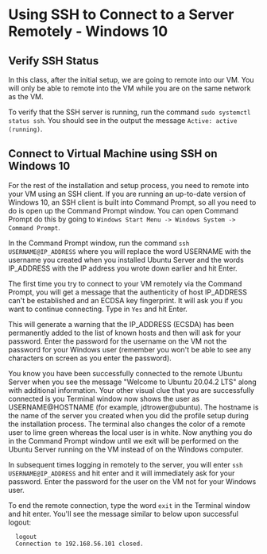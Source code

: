# Using SSH to Connect to a Server Remotely - Windows 10

## Verify SSH Status

In this class, after the initial setup, we are going to remote into our VM.  You will only be able to remote into the VM while you are on the same network as the VM.

To verify that the SSH server is running, run the command `sudo systemctl status ssh`.  You should see in the output the message `Active: active (running)`.

## Connect to Virtual Machine using SSH on Windows 10

For the rest of the installation and setup process, you need to remote into your VM using an SSH client.  If you are running an up-to-date version of Windows 10, an SSH client is built into Command Prompt, so all you need to do is open up the Command Prompt window.  You can open Command Prompt do this by going to `Windows Start Menu -> Windows System -> Command Prompt`.

In the Command Prompt window, run the command `ssh USERNAME@IP_ADDRESS` where you will replace the word USERNAME with the username you created when you installed Ubuntu Server and the words IP_ADDRESS with the IP address you wrote down earlier and hit Enter.

The first time you try to connect to your VM remotely via the Command Prompt, you will get a message that the authenticity of host IP_ADDRESS can't be established and an ECDSA key fingerprint.  It will ask you if you want to continue connecting.  Type in `Yes` and hit Enter.

This will generate a warning that the IP_ADDRESS (ECSDA) has been permanently added to the list of known hosts and then will ask for your password.  Enter the password for the username on the VM not the password for your Windows user (remember you won't be able to see any characters on screen as you enter the password).

You know you have been successfully connected to the remote Ubuntu Server when you see the message "Welcome to Ubuntu 20.04.2 LTS" along with additional information.  Your other visual clue that you are successfully connected is you Terminal window now shows the user as USERNAME@HOSTNAME (for example, jdtrower@ubuntu).  The hostname is the name of the server you created when you did the profile setup during the installation process.  The terminal also changes the color of a remote user to lime green whereas the local user is in white.  Now anything you do in the Command Prompt window until we exit will be performed on the Ubuntu Server running on the VM instead of on the Windows computer.

In subsequent times logging in remotely to the server, you will enter `ssh USERNAME@IP_ADDRESS` and hit enter and it will immediately ask for your password.  Enter the password for the user on the VM not for your Windows user.

To end the remote connection, type the word `exit` in the Terminal window and hit enter.  You'll see the message similar to below upon successful logout:

```shell
  logout
  Connection to 192.168.56.101 closed.
```